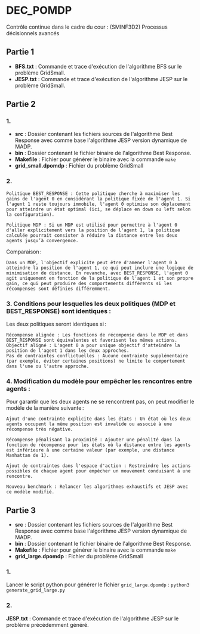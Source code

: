 # DEC_POMDP
Contrôle continue dans le cadre du cour : (SMINF3D2) Processus décisionnels avancés

## Partie 1

- **BFS.txt** : Commande et trace d'exécution de l'algorithme BFS sur le problème GridSmall.
- **JESP.txt** : Commande et trace d'exécution de l'algorithme JESP sur le problème GridSmall.

## Partie 2

### 1.

- **src** : Dossier contenant les fichiers sources de l'algorithme Best Response avec comme base l'algorithme JESP version dynamique de MADP.
- **bin** : Dossier contenant le fichier binaire de l'algorithme Best Response.
- **Makefile** : Fichier pour générer le binaire avec la commande `make`
- **grid_small.dpomdp** : Fichier du problème GridSmall

### 2.

    Politique BEST_RESPONSE : Cette politique cherche à maximiser les gains de l'agent 0 en considérant la politique fixée de l'agent 1. Si l'agent 1 reste toujours immobile, l'agent 0 optimise son déplacement pour atteindre un état optimal (ici, se déplace en down ou left selon la configuration).

    Politique MDP : Si un MDP est utilisé pour permettre à l'agent 0 d'aller explicitement vers la position de l'agent 1, la politique calculée pourrait consister à réduire la distance entre les deux agents jusqu’à convergence.

Comparaison :

    Dans un MDP, l'objectif explicite peut être d'amener l'agent 0 à atteindre la position de l'agent 1, ce qui peut inclure une logique de minimisation de distance. En revanche, avec BEST_RESPONSE, l'agent 0 agit uniquement en fonction de la politique de l'agent 1 et son propre gain, ce qui peut produire des comportements différents si les récompenses sont définies différemment.

### 3. Conditions pour lesquelles les deux politiques (MDP et BEST_RESPONSE) sont identiques :

Les deux politiques seront identiques si :

    Récompense alignée : Les fonctions de récompense dans le MDP et dans BEST_RESPONSE sont équivalentes et favorisent les mêmes actions.
    Objectif aligné : L'agent 0 a pour unique objectif d'atteindre la position de l'agent 1 dans les deux approches.
    Pas de contraintes conflictuelles : Aucune contrainte supplémentaire (par exemple, éviter certaines positions) ne limite le comportement dans l'une ou l'autre approche.

### 4. Modification du modèle pour empêcher les rencontres entre agents :

Pour garantir que les deux agents ne se rencontrent pas, on peut modifier le modèle de la manière suivante :

    Ajout d'une contrainte explicite dans les états : Un état où les deux agents occupent la même position est invalide ou associé à une récompense très négative.

    Récompense pénalisant la proximité : Ajouter une pénalité dans la fonction de récompense pour les états où la distance entre les agents est inférieure à une certaine valeur (par exemple, une distance Manhattan de 1).

    Ajout de contraintes dans l'espace d'action : Restreindre les actions possibles de chaque agent pour empêcher un mouvement conduisant à une rencontre.

    Nouveau benchmark : Relancer les algorithmes exhaustifs et JESP avec ce modèle modifié.

## Partie 3

- **src** : Dossier contenant les fichiers sources de l'algorithme Best Response avec comme base l'algorithme JESP version dynamique de MADP.
- **bin** : Dossier contenant le fichier binaire de l'algorithme Best Response.
- **Makefile** : Fichier pour générer le binaire avec la commande `make`
- **grid_large.dpomdp** : Fichier du problème GridSmall

### 1.

Lancer le script python pour générer le fichier `grid_large.dpomdp` : `python3 generate_grid_large.py`

### 2.
**JESP.txt** : Commande et trace d'exécution de l'algorithme JESP sur le problème précédemment généré.
